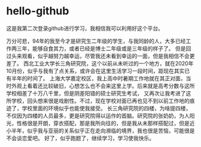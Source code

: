 # hello-github
这是我第二次登录github进行学习，我相信我可以利用好这个平台。

万分可悲，94年的我至今才是研究生二年级的学生，与我同龄的人，大多已经工作两三年，能够自食其力，或者已经是博士二年级或是三年级的样子了。
但是回过头来观看，似乎越努力越幸运，尽管我还未看到幸运的一面，但是我相信不会更差了。
西北工业大学长三角研究院，这个以前从未听过的一个地方，就在2020年10月份，似乎与我有了点关系，或许会在这里生活学习一段时间，距现在其实已有半年的时间了。
上海大学嘉定校区，我上高中时暑期工作地就在其正对面，当时外观上看着还比较破旧，心想怎么也不会来这里上学。后来就是高考分数与这所学校相差了十万八千里，但是阴差阳错的硕士研究生考试，
又再次让我考进了这所学校，回头想来很是戏剧性。不过，现在学校对面已再也见不到以前工作地的痕迹了，学校里面的环境似乎也能使我接受。
长三角研究院的四楼，为啥提四楼，不仅因为四楼的人员最多，更是研究院得以运作的首脑。研究院的张奶奶，为人阳光，性格很是开朗，穿衣搭配，那是我所向往的，但是我从未那样搭配过，但是近小半年，似乎我与亚丽的关系似乎正在走向濒临的境界，我也很是苦恼，可能很是不会谈恋爱吧。
好了，似乎跑题了，继续学习，学习使我快乐。
